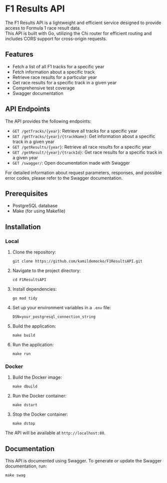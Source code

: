 # F1 Results API

The F1 Results API is a lightweight and efficient service designed to provide access to Formula 1 race result data.  
This API is built with Go, utilizing the Chi router for efficient routing and includes CORS support for cross-origin requests.

## Features

- Fetch a list of all F1 tracks for a specific year
- Fetch information about a specific track
- Retrieve race results for a particular year
- Get race results for a specific track in a given year
- Comprehensive test coverage
- Swagger documentation

## API Endpoints

The API provides the following endpoints:

- `GET /getTracks/{year}`: Retrieve all tracks for a specific year
- `GET /getTracks/{year}/{trackName}`: Get information about a specific track in a given year
- `GET /getResults/{year}`: Retrieve all race results for a specific year
- `GET /getResult/{year}/{trackId}`: Get race results for a specific track in a given year
- `GET /swagger/`: Open documentation made with Swagger

For detailed information about request parameters, responses, and possible error codes, please refer to the Swagger documentation.

## Prerequisites

- PostgreSQL database
- Make (for using Makefile)

## Installation

### Local

1. Clone the repository:
   ```
   git clone https://github.com/kamildemocko/F1ResultsAPI.git
   ```

2. Navigate to the project directory:
   ```
   cd F1ResultsAPI
   ```

3. Install dependencies:
   ```
   go mod tidy
   ```

4. Set up your environment variables in a `.env` file:
   ```
   DSN=your_postgresql_connection_string
   ```

5. Build the application:
   ```
   make build
   ```

6. Run the application:
   ```
   make run
   ```

### Docker

1. Build the Docker image:
   ```
   make dbuild
   ```

2. Run the Docker container:
   ```
   make dstart
   ```

3. Stop the Docker container:
   ```
   make dstop
   ```


The API will be available at `http://localhost:80`.

## Documentation

This API is documented using Swagger. To generate or update the Swagger documentation, run:

```
make swag
```